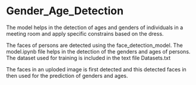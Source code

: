# Gender_Age_Detection
The model helps in the detection of ages and genders of individuals in a meeting room and apply specific constrains based on the dress.

The faces of persons are detected using the face_detection_model.
The model.ipynb file helps in the detection of the genders and ages of persons.
The dataset used for training is included in the text file Datasets.txt

The faces in an uploded image is first detected and this detected faces in then used for the prediction of genders and ages.
